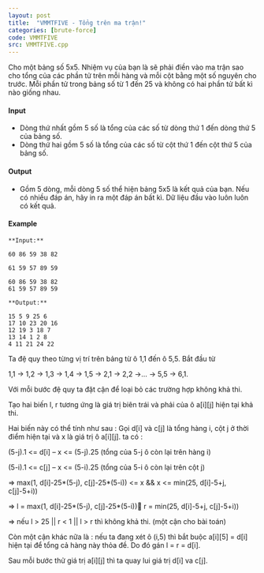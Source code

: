 ```yaml
---
layout: post
title:  "VMMTFIVE - Tổng trên ma trận!"
categories: [brute-force]
code: VMMTFIVE
src: VMMTFIVE.cpp
---
```



Cho một bảng số 5x5. Nhiệm vụ của bạn là sẽ phải điền vào ma trận sao cho tổng của các phần tử trên mỗi hàng và mỗi cột bằng một số nguyên cho trước. Mỗi phần tử trong bảng số từ 1 đến 25 và không có hai phần tử bất kì nào giống nhau.

#### Input

*   Dòng thứ nhất gồm 5 số là tổng của các số từ dòng thứ 1 đến dòng thứ 5 của bảng số.
*   Dòng thứ hai gồm 5 số là tổng của các số từ cột thứ 1 đến cột thứ 5 của bảng số.

#### Output

*   Gồm 5 dòng, mỗi dòng 5 số thể hiện bảng 5x5 là kết quả của bạn. Nếu có nhiều đáp án, hãy in ra một đáp án bất kì. Dữ liệu đầu vào luôn luôn có kết quả.

#### Example

```
**Input:**

60 86 59 38 82 

61 59 57 89 59 

60 86 59 38 82 
61 59 57 89 59 

```

```
**Output:**
```

```
15 5 9 25 6 
17 10 23 20 16 
12 19 3 18 7 
13 14 1 2 8 
4 11 21 24 22 

```

<!--more-->



Ta đệ quy theo từng vị trí trên bảng từ ô 1,1 đến ô 5,5. Bắt đầu từ 

1,1 -> 1,2 -> 1,3 -> 1,4 -> 1,5 -> 2,1 -> 2,2 ->... -> 5,5 -> 6,1.


Với mỗi bước đệ quy ta đặt cận để loại bỏ các trường hợp không khả thi.

Tạo hai biến l, r tương ứng là giá trị biên trái và phải của ô a[i][j] hiện tại khả thi. 

Hai biến này có thể tính như sau : Gọi d[i] và c[j] là tổng hàng i, cột j ở thời điểm hiện tại và x là giá trị ô a[i][j]. ta có :

(5-j).1 <= d[i] – x <= (5-j).25 (tổng của 5-j ô còn lại trên hàng i)

(5-i).1 <= c[j] – x <= (5-i).25 (tổng của 5-i ô còn lại trên cột j)

=> max(1, d[i]-25*(5-j), c[j]-25*(5-i)) <= x && x <= min(25, d[i]-5+j, c[j]-5+i))

=> l = max(1, d[i]-25*(5-j), c[j]-25*(5-i)) r = min(25, d[i]-5+j, c[j]-5+i))

=> nếu l > 25 || r < 1 || l > r thì không khả thi. (một cận cho bài toán)

Còn một cận khác nữa là : nếu ta đang xét ô (i,5) thì bắt buộc a[i][5] = d[i] hiện tại để tổng cả hàng này thỏa đề. Do đó gán l = r = d[i].

Sau mỗi bước thử giá trị a[i][j] thì ta quay lui giá trị d[i] va c[j].
